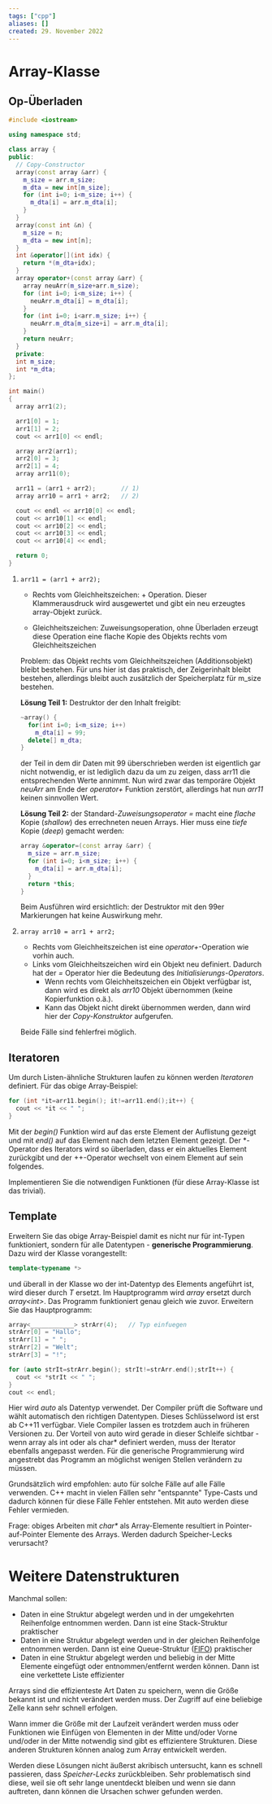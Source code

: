 ```yaml
---
tags: ["cpp"]
aliases: []
created: 29. November 2022
---
```


# Array-Klasse

## Op-Überladen

```c++
#include <iostream>

using namespace std;

class array {
public:
  // Copy-Constructor
  array(const array &arr) {
    m_size = arr.m_size;
    m_dta = new int[m_size];
    for (int i=0; i<m_size; i++) {
      m_dta[i] = arr.m_dta[i];
    }
  }
  array(const int &n) {
    m_size = n;
    m_dta = new int[n];
  }
  int &operator[](int idx) {
    return *(m_dta+idx);
  }
  array operator+(const array &arr) {
    array neuArr(m_size+arr.m_size);
    for (int i=0; i<m_size; i++) {
      neuArr.m_dta[i] = m_dta[i];
    }
    for (int i=0; i<arr.m_size; i++) {
      neuArr.m_dta[m_size+i] = arr.m_dta[i];
    }
    return neuArr;
  }
  private:
  int m_size;
  int *m_dta;
};

int main()
{
  array arr1(2);

  arr1[0] = 1;
  arr1[1] = 2;
  cout << arr1[0] << endl;

  array arr2(arr1);
  arr2[0] = 3;
  arr2[1] = 4;
  array arr11(0);

  arr11 = (arr1 + arr2);       // 1)
  array arr10 = arr1 + arr2;   // 2)

  cout << endl << arr10[0] << endl;
  cout << arr10[1] << endl;
  cout << arr10[2] << endl;
  cout << arr10[3] << endl;
  cout << arr10[4] << endl;

  return 0;
}
```

1. `arr11 = (arr1 + arr2);`

   - Rechts vom Gleichheitszeichen: + Operation. Dieser Klammerausdruck wird ausgewertet und gibt ein neu erzeugtes array-Objekt zurück.

   - Gleichheitszeichen: Zuweisungsoperation, ohne Überladen erzeugt diese Operation eine flache Kopie des Objekts rechts vom Gleichheitszeichen

   Problem: das Objekt rechts vom Gleichheitszeichen (Additionsobjekt) bleibt bestehen. Für uns hier ist das praktisch, der Zeigerinhalt bleibt bestehen, allerdings bleibt auch zusätzlich der Speicherplatz für m_size bestehen.

   **Lösung Teil 1:** Destruktor der den Inhalt freigibt:

   ```c++
   ~array() {
     for(int i=0; i<m_size; i++)
       m_dta[i] = 99;
     delete[] m_dta;
   }
   ```

   der Teil in dem dir Daten mit 99 überschrieben werden ist eigentlich gar nicht notwendig, er ist lediglich dazu da um zu zeigen, dass arr11 die entsprechenden Werte annimmt. Nun wird zwar das temporäre Objekt *neuArr* am Ende der *operator+* Funktion zerstört, allerdings hat nun *arr11* keinen sinnvollen Wert.

   **Lösung Teil 2:** der Standard-*Zuweisungsoperator =* macht eine *flache* Kopie (*shallow*) des errechneten neuen Arrays. Hier muss eine *tiefe* Kopie (*deep*) gemacht werden:

   ```c++
   array &operator=(const array &arr) {
     m_size = arr.m_size;
     for (int i=0; i<m_size; i++) {
       m_dta[i] = arr.m_dta[i];
     }
     return *this;
   }
   ```

   Beim Ausführen wird ersichtlich: der Destruktor mit den 99er Markierungen hat keine Auswirkung mehr.

2. `array arr10 = arr1 + arr2;`

   - Rechts vom Gleichheitszeichen ist eine *operator+*-Operation wie vorhin auch.
   - Links vom Gleichheitszeichen wird ein Objekt neu definiert. Dadurch hat der *=* Operator hier die Bedeutung des *Initialisierungs-Operators*.
     - Wenn rechts vom Gleichheitszeichen ein Objekt verfügbar ist, dann wird es direkt als *arr10* Objekt übernommen (keine Kopierfunktion o.ä.).
     - Kann das Objekt nicht direkt übernommen werden, dann wird hier der *Copy-Konstruktor* aufgerufen.

   Beide Fälle sind fehlerfrei möglich.

## Iteratoren

Um durch Listen-ähnliche Strukturen laufen zu können werden *Iteratoren* definiert. Für das obige Array-Beispiel:

```c++
for (int *it=arr11.begin(); it!=arr11.end();it++) {
  cout << *it << " ";
}
```

Mit der *begin()* Funktion wird auf das erste Element der Auflistung gezeigt und mit *end()* auf das Element nach dem letzten Element gezeigt. Der *-Operator des Iterators wird so überladen, dass er ein aktuelles Element zurückgibt und der ++-Operator wechselt von einem Element auf sein folgendes.

Implementieren Sie die notwendigen Funktionen (für diese Array-Klasse ist das trivial).

## Template

Erweitern Sie das obige Array-Beispiel damit es nicht nur für int-Typen funktioniert, sondern für alle Datentypen - **generische Programmierung**. Dazu wird der Klasse vorangestellt:

```c++
template<typename *>
```

und überall in der Klasse wo der int-Datentyp des Elements angeführt ist, wird dieser durch *T* ersetzt. Im Hauptprogramm wird *array* ersetzt durch *array\<int\>*. Das Programm funktioniert genau gleich wie zuvor. Erweitern Sie das Hauptprogramm:

```c++
array<____________> strArr(4);   // Typ einfuegen
strArr[0] = "Hallo";
strArr[1] = " ";
strArr[2] = "Welt";
strArr[3] = "!";

for (auto strIt=strArr.begin(); strIt!=strArr.end();strIt++) {
  cout << *strIt << " ";
}
cout << endl;
```

Hier wird *auto* als Datentyp verwendet. Der Compiler prüft die Software und wählt automatisch den richtigen Datentypen. Dieses Schlüsselword ist erst ab C++11 verfügbar. Viele Compiler lassen es trotzdem auch in früheren Versionen zu. Der Vorteil von auto wird gerade in dieser Schleife sichtbar - wenn array als int oder als char* definiert werden, muss der Iterator ebenfalls angepasst werden. Für die generische Programmierung wird angestrebt das Programm an möglichst wenigen Stellen verändern zu müssen.

Grundsätzlich wird empfohlen: auto für solche Fälle auf alle Fälle verwenden. C++ macht in vielen Fällen sehr "entspannte" Type-Casts und dadurch können für diese Fälle Fehler entstehen. Mit auto werden diese Fehler vermieden.

Frage: obiges Arbeiten mit *char\** als Array-Elemente resultiert in Pointer-auf-Pointer Elemente des Arrays. Werden dadurch Speicher-Lecks verursacht?

# Weitere Datenstrukturen

Manchmal sollen:

- Daten in eine Struktur abgelegt werden und in der umgekehrten Reihenfolge entnommen werden. Dann ist eine Stack-Struktur praktischer
- Daten in eine Struktur abgelegt werden und in der gleichen Reihenfolge entnommen werden. Dann ist eine Queue-Struktur ([FIFO](../FIFO.md)) praktischer
- Daten in eine Struktur abgelegt werden und beliebig in der Mitte Elemente eingefügt oder entnommen/entfernt werden können. Dann ist eine verkettete Liste effizienter

Arrays sind die effizienteste Art Daten zu speichern, wenn die Größe bekannt ist und nicht verändert werden muss. Der Zugriff auf eine beliebige Zelle kann sehr schnell erfolgen.

Wann immer die Größe mit der Laufzeit verändert werden muss oder Funktionen wie Einfügen von Elementen in der Mitte und/oder Vorne und/oder in der Mitte notwendig sind gibt es effizientere Strukturen. Diese anderen Strukturen können analog zum Array entwickelt werden.

Werden diese Lösungen nicht äußerst akribisch untersucht, kann es schnell passieren, dass *Speicher-Lecks* zurückbleiben. Sehr problematisch sind diese, weil sie oft sehr lange unentdeckt bleiben und wenn sie dann auftreten, dann können die Ursachen schwer gefunden werden.